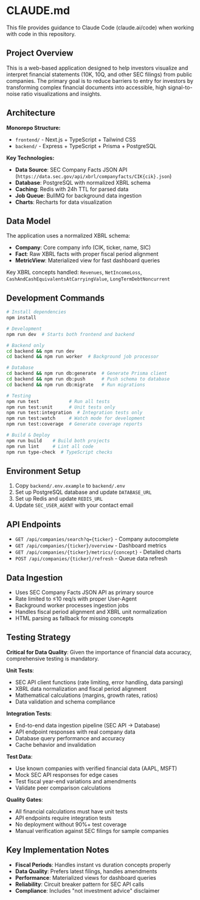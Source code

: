 # CLAUDE.md

This file provides guidance to Claude Code (claude.ai/code) when working with code in this repository.

## Project Overview

This is a web-based application designed to help investors visualize and interpret financial statements (10K, 10Q, and other SEC filings) from public companies. The primary goal is to reduce barriers to entry for investors by transforming complex financial documents into accessible, high signal-to-noise ratio visualizations and insights.

## Architecture

**Monorepo Structure:**
- `frontend/` - Next.js + TypeScript + Tailwind CSS
- `backend/` - Express + TypeScript + Prisma + PostgreSQL

**Key Technologies:**
- **Data Source**: SEC Company Facts JSON API (`https://data.sec.gov/api/xbrl/companyfacts/CIK{cik}.json`)
- **Database**: PostgreSQL with normalized XBRL schema
- **Caching**: Redis with 24h TTL for parsed data
- **Job Queue**: BullMQ for background data ingestion
- **Charts**: Recharts for data visualization

## Data Model

The application uses a normalized XBRL schema:

- **Company**: Core company info (CIK, ticker, name, SIC)
- **Fact**: Raw XBRL facts with proper fiscal period alignment
- **MetricView**: Materialized view for fast dashboard queries

Key XBRL concepts handled: `Revenues`, `NetIncomeLoss`, `CashAndCashEquivalentsAtCarryingValue`, `LongTermDebtNoncurrent`

## Development Commands

```bash
# Install dependencies
npm install

# Development
npm run dev  # Starts both frontend and backend

# Backend only
cd backend && npm run dev
cd backend && npm run worker  # Background job processor

# Database
cd backend && npm run db:generate  # Generate Prisma client
cd backend && npm run db:push      # Push schema to database
cd backend && npm run db:migrate   # Run migrations

# Testing
npm run test           # Run all tests
npm run test:unit      # Unit tests only
npm run test:integration  # Integration tests only
npm run test:watch     # Watch mode for development
npm run test:coverage  # Generate coverage reports

# Build & Deploy
npm run build    # Build both projects
npm run lint     # Lint all code
npm run type-check  # TypeScript checks
```

## Environment Setup

1. Copy `backend/.env.example` to `backend/.env`
2. Set up PostgreSQL database and update `DATABASE_URL`
3. Set up Redis and update `REDIS_URL`
4. Update `SEC_USER_AGENT` with your contact email

## API Endpoints

- `GET /api/companies/search?q={ticker}` - Company autocomplete
- `GET /api/companies/{ticker}/overview` - Dashboard metrics
- `GET /api/companies/{ticker}/metrics/{concept}` - Detailed charts
- `POST /api/companies/{ticker}/refresh` - Queue data refresh

## Data Ingestion

- Uses SEC Company Facts JSON API as primary source
- Rate limited to ≤10 req/s with proper User-Agent
- Background worker processes ingestion jobs
- Handles fiscal period alignment and XBRL unit normalization
- HTML parsing as fallback for missing concepts

## Testing Strategy

**Critical for Data Quality**: Given the importance of financial data accuracy, comprehensive testing is mandatory.

**Unit Tests**:
- SEC API client functions (rate limiting, error handling, data parsing)
- XBRL data normalization and fiscal period alignment
- Mathematical calculations (margins, growth rates, ratios)
- Data validation and schema compliance

**Integration Tests**:
- End-to-end data ingestion pipeline (SEC API → Database)
- API endpoint responses with real company data
- Database query performance and accuracy
- Cache behavior and invalidation

**Test Data**:
- Use known companies with verified financial data (AAPL, MSFT)
- Mock SEC API responses for edge cases
- Test fiscal year-end variations and amendments
- Validate peer comparison calculations

**Quality Gates**:
- All financial calculations must have unit tests
- API endpoints require integration tests
- No deployment without 90%+ test coverage
- Manual verification against SEC filings for sample companies

## Key Implementation Notes

- **Fiscal Periods**: Handles instant vs duration concepts properly
- **Data Quality**: Prefers latest filings, handles amendments
- **Performance**: Materialized views for dashboard queries
- **Reliability**: Circuit breaker pattern for SEC API calls
- **Compliance**: Includes "not investment advice" disclaimer